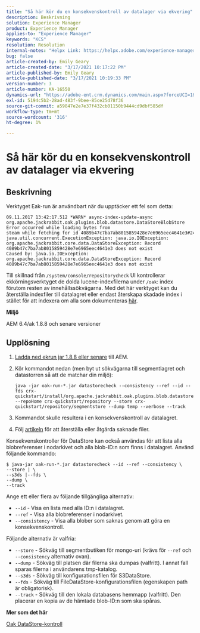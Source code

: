 ```yaml
---
title: "Så här kör du en konsekvenskontroll av datalager via ekvering"
description: Beskrivning
solution: Experience Manager
product: Experience Manager
applies-to: "Experience Manager"
keywords: "KCS"
resolution: Resolution
internal-notes: "Helpx Link: https://helpx.adobe.com/experience-manager/kb/How-to-run-a-datastore-consistency-check-via-oak-run-AEM.html"
bug: false
article-created-by: Emily Geary
article-created-date: "3/17/2021 10:17:22 PM"
article-published-by: Emily Geary
article-published-date: "3/17/2021 10:19:33 PM"
version-number: 3
article-number: KA-16550
dynamics-url: "https://adobe-ent.crm.dynamics.com/main.aspx?forceUCI=1&pagetype=entityrecord&etn=knowledgearticle&id=60cb4e8b-6e87-eb11-a812-000d3a593216"
exl-id: 5194c5b2-28ad-483f-9bee-85ce25d78f36
source-git-commit: a59847e2e7e37f432cb01150b9444cd9dbf585df
workflow-type: tm+mt
source-wordcount: '316'
ht-degree: 1%

---
```


# Så här kör du en konsekvenskontroll av datalager via ekvering

## Beskrivning

Verktyget Eak-run är användbart när du upptäcker ett fel som detta:

```
09.11.2017 13:42:17.512 *WARN* async-index-update-async org.apache.jackrabbit.oak.plugins.blob.datastore.DataStoreBlobStore Error occurred while loading bytes from steam while fetching for id 4089b47c7ba7ab8015859428e7e6965eec4641e3#241
java.util.concurrent.ExecutionException: java.io.IOException: org.apache.jackrabbit.core.data.DataStoreException: Record 4089b47c7ba7ab8015859428e7e6965eec4641e3 does not exist
Caused by: java.io.IOException: org.apache.jackrabbit.core.data.DataStoreException: Record 4089b47c7ba7ab8015859428e7e6965eec4641e3 does not exist
```

Till skillnad från `/system/console/repositorycheck` UI kontrollerar ekkörningsverktyget de dolda lucene-indexfilerna under `/oak`: index förutom resten av innehållssökvägarna. Med det här verktyget kan du återställa indexfiler till datalagret eller endast återskapa skadade index i stället för att indexera om alla som dokumenteras [här](https://helpx.adobe.com/experience-manager/kb/oak-blobstore-inconsistency-blobId.html).

<b>Miljö</b>

AEM 6.4/ak 1.8.8 och senare versioner

## Upplösning

1. [Ladda ned ekrun jar 1.8.8 eller senare](https://repo1.maven.org/maven2/org/apache/jackrabbit/oak-run/1.6.6/oak-run-1.6.6.jar) till AEM.
1. Kör kommandot nedan (men byt ut sökvägarna till segmentlagret och datastorren så att de matchar din miljö):

   ```
   java -jar oak-run-*.jar datastorecheck --consistency --ref --id --fds crx-quickstart/install/org.apache.jackrabbit.oak.plugins.blob.datastore.FileDataStore.config --repoHome crx-quickstart/repository --store crx-quickstart/repository/segmentstore --dump temp --verbose --track
   ```

1. Kommandot skulle resultera i en konsekvenskontroll av datalagret.

1. Följ [artikeln](https://helpx.adobe.com/experience-manager/kb/oak-blobstore-inconsistency-blobId.html) för att återställa eller åtgärda saknade filer.

Konsekvenskontroller för DataStore kan också användas för att lista alla blobreferenser i nodarkivet och alla blob-ID:n som finns i datalagret. Använd följande kommando:

```
$ java-jar oak-run-*.jar datastorecheck --id --ref --consistency \
--store | \
--s3ds |--fds \
--dump \
--track
```

Ange ett eller flera av följande tillgängliga alternativ:

- `--id` - Visa en lista med alla ID:n i datalagret.
- `--ref` - Visa alla blobreferenser i nodarkivet.
- `--consistency` - Visa alla blober som saknas genom att göra en konsekvenskontroll.

Följande alternativ är valfria:

- `--store` - Sökväg till segmentbutiken för mongo-uri (krävs för `--ref` och `--consistency` alternativ ovan).
- `--dump` - Sökväg till platsen där filerna ska dumpas (valfritt). I annat fall sparas filerna i användarens tmp-katalog.
- `--s3ds` - Sökväg till konfigurationsfilen för S3DataStore.
- `--fds` - Sökväg till FileDataStore-konfigurationsfilen (egenskapen path är obligatorisk).
- `--track` - Sökväg till den lokala databasens hemmapp (valfritt). Den placerar en kopia av de hämtade blob-ID:n som ska spåras.

<b>Mer som det här</b>

[Oak DataStore-kontroll](https://github.com/apache/jackrabbit-oak/tree/1.8/oak-run#oak-datastore-check)
